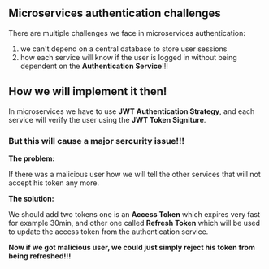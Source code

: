 ## Microservices authentication challenges

There are multiple challenges we face in microservices authentication:

1. we can't depend on a central database to store user sessions
1. how each service will know if the user is logged in without being dependent on the **Authentication Service**!!!

## How we will implement it then!

In microservices we have to use **JWT Authentication Strategy**, and each service will verify the user using the **JWT Token Signiture**.

### But this will cause a major sercurity issue!!!

**The problem:**

If there was a malicious user how we will tell the other services that will not accept his token any more.

**The solution:**

We should add two tokens one is an **Access Token** which expires very fast for example 30min, and other one called **Refresh Token** which will be used to update the access token from the authentication service.

**Now if we got malicious user, we could just simply reject his token from being refreshed!!!**
